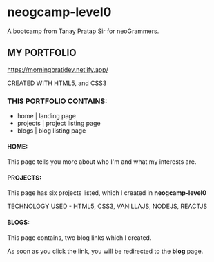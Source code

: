 # neogcamp-level0
A bootcamp from Tanay Pratap Sir for neoGrammers.

## MY PORTFOLIO
https://morningbratidev.netlify.app/

CREATED WITH HTML5, and CSS3


### THIS PORTFOLIO CONTAINS: 

- home | landing page
- projects | project listing page
- blogs | blog listing page

#### HOME:
This page tells you more about who I'm and what my interests are.

#### PROJECTS:
This page has six projects listed, which I created in **neogcamp-level0**

TECHNOLOGY USED - HTML5, CSS3, VANILLAJS, NODEJS, REACTJS

#### BLOGS:
This page contains, two blog links which I created.

As soon as you click the link, you will be redirected to the **blog** page.
